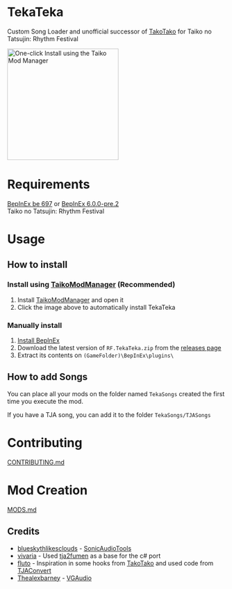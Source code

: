 # TekaTeka

Custom Song Loader and unofficial successor of [TakoTako](https://github.com/Fluto/TakoTako) for Taiko no Tatsujin: Rhythm Festival

<a href="https://shorturl.at/l1XIH"> <img src="https://i.imgur.com/aoMgX3B.png" alt="One-click Install using the Taiko Mod Manager" width="256"></a>

# Requirements

[BepInEx be 697](https://builds.bepinex.dev/projects/bepinex_be) or [BepInEx 6.0.0-pre.2](https://github.com/BepInEx/BepInEx/releases/tag/v6.0.0-pre.2)\
 Taiko no Tatsujin: Rhythm Festival

# Usage

## How to install

### Install using [TaikoModManager](https://github.com/cainan-c/TaikoModManager) (Recommended)

1. Install [TaikoModManager](https://github.com/cainan-c/TaikoModManager/releases/latest) and open it
2. Click the image above to automatically install TekaTeka

### Manually install

1. [Install BepInEx](https://docs.bepinex.dev/articles/user_guide/installation/index.html)
2. Download the latest version of `RF.TekaTeka.zip` from the [releases page](https://github.com/Renzo904/TekaTeka/releases)
3. Extract its contents on `(GameFolder)\BepInEx\plugins\`

## How to add Songs

You can place all your mods on the folder named `TekaSongs` created the first time you execute the mod.

If you have a TJA song, you can add it to the folder `TekaSongs/TJASongs`

# Contributing

[CONTRIBUTING.md](docs/CONTRIBUTING.md)

# Mod Creation

[MODS.md](docs/MODS.md)

## Credits

- [blueskythlikesclouds](https://github.com/blueskythlikesclouds) - [SonicAudioTools](https://github.com/blueskythlikesclouds/SonicAudioTools)
- [vivaria](https://github.com/blueskythlikesclouds) - Used [tja2fumen](https://github.com/vivaria/tja2fumen) as a base for the c# port
- [fluto](https://github.com/Fluto) - Inspiration in some hooks from [TakoTako](https://github.com/Fluto/TakoTako) and used code from [TJAConvert](https://github.com/Fluto/TakoTako/tree/master/TJAConvert)
- [Thealexbarney](https://github.com/Thealexbarney) - [VGAudio](https://github.com/Thealexbarney/VGAudio)
